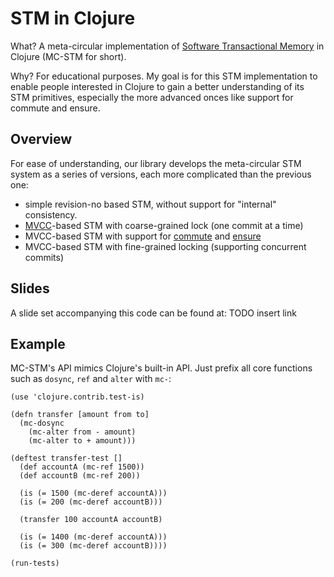 STM in Clojure
==============

What? A meta-circular implementation of [Software Transactional Memory](http://clojure.org/refs) in Clojure (MC-STM for short).

Why? For educational purposes. My goal is for this STM implementation to enable people interested in Clojure to gain a better understanding of its STM primitives, especially the more advanced onces like support for commute and ensure.

Overview
--------

For ease of understanding, our library develops the meta-circular STM system as a series of versions, each more complicated than the previous one:

- simple revision-no based STM, without support for "internal" consistency.
- [MVCC](http://en.wikipedia.org/wiki/Multiversion_concurrency_control)-based STM with coarse-grained lock (one commit at a time)
- MVCC-based STM with support for [commute](http://clojure.github.com/clojure/clojure.core-api.html#clojure.core/commute) and [ensure](http://clojure.github.com/clojure/clojure.core-api.html#clojure.core/ensure)
- MVCC-based STM with fine-grained locking (supporting concurrent commits)

Slides
------

A slide set accompanying this code can be found at:
TODO insert link

Example
-------

MC-STM's API mimics Clojure's built-in API. Just prefix all core functions such as `dosync`, `ref` and `alter` with `mc-`:

    (use 'clojure.contrib.test-is)

    (defn transfer [amount from to]
      (mc-dosync
        (mc-alter from - amount)
        (mc-alter to + amount)))

    (deftest transfer-test []
      (def accountA (mc-ref 1500))
      (def accountB (mc-ref 200))

      (is (= 1500 (mc-deref accountA)))
      (is (= 200 (mc-deref accountB)))

      (transfer 100 accountA accountB)

      (is (= 1400 (mc-deref accountA)))
      (is (= 300 (mc-deref accountB))))
      
    (run-tests)